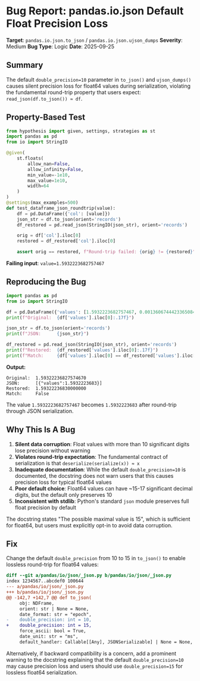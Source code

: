 # Bug Report: pandas.io.json Default Float Precision Loss

**Target**: `pandas.io.json.to_json` / `pandas.io.json.ujson_dumps`
**Severity**: Medium
**Bug Type**: Logic
**Date**: 2025-09-25

## Summary

The default `double_precision=10` parameter in `to_json()` and `ujson_dumps()` causes silent precision loss for float64 values during serialization, violating the fundamental round-trip property that users expect: `read_json(df.to_json()) ≈ df`.

## Property-Based Test

```python
from hypothesis import given, settings, strategies as st
import pandas as pd
from io import StringIO

@given(
    st.floats(
        allow_nan=False,
        allow_infinity=False,
        min_value=-1e10,
        max_value=1e10,
        width=64
    )
)
@settings(max_examples=500)
def test_dataframe_json_roundtrip(value):
    df = pd.DataFrame({'col': [value]})
    json_str = df.to_json(orient='records')
    df_restored = pd.read_json(StringIO(json_str), orient='records')

    orig = df['col'].iloc[0]
    restored = df_restored['col'].iloc[0]

    assert orig == restored, f"Round-trip failed: {orig} != {restored}"
```

**Failing input**: `value=1.5932223682757467`

## Reproducing the Bug

```python
import pandas as pd
from io import StringIO

df = pd.DataFrame({'values': [1.5932223682757467, 0.0013606744423365084]})
print(f"Original:  {df['values'].iloc[0]:.17f}")

json_str = df.to_json(orient='records')
print(f"JSON:      {json_str}")

df_restored = pd.read_json(StringIO(json_str), orient='records')
print(f"Restored:  {df_restored['values'].iloc[0]:.17f}")
print(f"Match:     {df['values'].iloc[0] == df_restored['values'].iloc[0]}")
```

**Output:**
```
Original:  1.59322236827574670
JSON:      [{"values":1.5932223683}]
Restored:  1.59322236830000000
Match:     False
```

The value `1.5932223682757467` becomes `1.5932223683` after round-trip through JSON serialization.

## Why This Is A Bug

1. **Silent data corruption**: Float values with more than 10 significant digits lose precision without warning
2. **Violates round-trip expectation**: The fundamental contract of serialization is that `deserialize(serialize(x)) ≈ x`
3. **Inadequate documentation**: While the default `double_precision=10` is documented, the docstring does not warn users that this causes precision loss for typical float64 values
4. **Poor default choice**: Float64 values can have ~15-17 significant decimal digits, but the default only preserves 10
5. **Inconsistent with stdlib**: Python's standard `json` module preserves full float precision by default

The docstring states "The possible maximal value is 15", which is sufficient for float64, but users must explicitly opt-in to avoid data corruption.

## Fix

Change the default `double_precision` from 10 to 15 in `to_json()` to enable lossless round-trip for float64 values:

```diff
diff --git a/pandas/io/json/_json.py b/pandas/io/json/_json.py
index 1234567..abcdef0 100644
--- a/pandas/io/json/_json.py
+++ b/pandas/io/json/_json.py
@@ -142,7 +142,7 @@ def to_json(
     obj: NDFrame,
     orient: str | None = None,
     date_format: str = "epoch",
-    double_precision: int = 10,
+    double_precision: int = 15,
     force_ascii: bool = True,
     date_unit: str = "ms",
     default_handler: Callable[[Any], JSONSerializable] | None = None,
```

Alternatively, if backward compatibility is a concern, add a prominent warning to the docstring explaining that the default `double_precision=10` may cause precision loss and users should use `double_precision=15` for lossless float64 serialization.